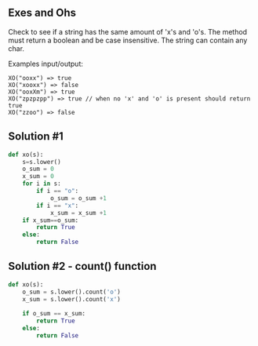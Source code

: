 ## Exes and Ohs

Check to see if a string has the same amount of 'x's and 'o's. The method must return a boolean and be case insensitive. The string can contain any char.

Examples input/output:
```
XO("ooxx") => true
XO("xooxx") => false
XO("ooxXm") => true
XO("zpzpzpp") => true // when no 'x' and 'o' is present should return true
XO("zzoo") => false
```
## Solution #1
```python
def xo(s):
    s=s.lower()
    o_sum = 0
    x_sum = 0
    for i in s:
        if i == "o":
            o_sum = o_sum +1
        if i == "x":
            x_sum = x_sum +1
    if x_sum==o_sum:
        return True
    else:
        return False
```
## Solution #2 - count() function
```python
def xo(s):
    o_sum = s.lower().count('o')
    x_sum = s.lower().count('x')
    
    if o_sum == x_sum:
        return True
    else:
        return False
```
